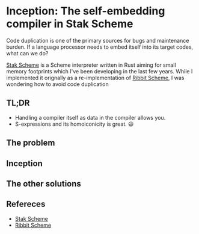 # Inception: The self-embedding compiler in Stak Scheme

Code duplication is one of the primary sources for bugs and maintenance burden. If a language processor needs to embed itself into its target codes, what can we do?

[Stak Scheme][stak] is a Scheme interpreter written in Rust aiming for small memory footprints which I've been developing in the last few years.
While I implemented it orignally as a re-implementation of [Ribbit Scheme][ribbit], I was wondering how to avoid code duplication

## TL;DR

- Handling a compiler itself as data in the compiler allows you.
- S-expressions and its homoiconicity is great. 😃

## The problem

## Inception

## The other solutions

## Refereces

- [Stak Scheme][stak]
- [Ribbit Scheme][ribbit]

[stak]: https://github.com/raviqqe/stak
[ribbit]: https://github.com/udem-dlteam/ribbit

